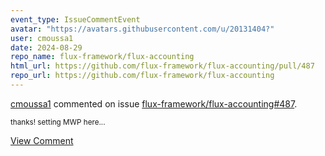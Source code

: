 ```yaml
---
event_type: IssueCommentEvent
avatar: "https://avatars.githubusercontent.com/u/20131404?"
user: cmoussa1
date: 2024-08-29
repo_name: flux-framework/flux-accounting
html_url: https://github.com/flux-framework/flux-accounting/pull/487
repo_url: https://github.com/flux-framework/flux-accounting
---
```


<a href='https://github.com/cmoussa1' target='_blank'>cmoussa1</a> commented on issue <a href='https://github.com/flux-framework/flux-accounting/pull/487' target='_blank'>flux-framework/flux-accounting#487</a>.

<small>thanks! setting MWP here...</small>

<a href='https://github.com/flux-framework/flux-accounting/pull/487' target='_blank'>View Comment</a>